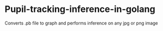 # Pupil-tracking-inference-in-golang

Converts .pb file to graph and performs inference on any jpg or png image
